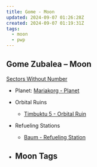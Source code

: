 ```yaml
---
title: Gome - Moon
updated: 2024-09-07 01:26:28Z
created: 2024-09-07 01:19:31Z
tags:
  - moon
  - pwp
---
```


## Gome Zubalea &ndash; Moon

[Sectors Without Number](https://sectorswithoutnumber.com/sector/bfDcBzTtgpeyLUfwzjio/moon/mFtEhqVvJgaUIJasvLE1)

- Planet: [Mariakorg - Planet](../../../Gaming/StarsWithoutNumber/PiratesWithoutPlunder/Mariakorg%20-%20Planet.md)

- Orbital Ruins
   -   [Timbuktu 5 - Orbital Ruin](../../../Gaming/StarsWithoutNumber/PiratesWithoutPlunder/Timbuktu%205%20-%20Orbital%20Ruin.md)

- Refueling Stations
   -   [Baum - Refueling Station](../../../Gaming/StarsWithoutNumber/PiratesWithoutPlunder/Baum%20-%20Refueling%20Station.md)

- Moon Tags
	- 